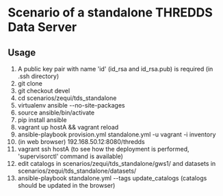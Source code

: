 # Scenario of a standalone THREDDS Data Server

## Usage

1. A public key pair with name 'id' (id_rsa and id_rsa.pub) is required (in .ssh directory)
1. git clone
3. git checkout devel
2. cd scenarios/zequi/tds_standalone
3. virtualenv ansible --no-site-packages
4. source ansible/bin/activate
5. pip install ansible
6. vagrant up hostA && vagrant reload
7. ansible-playbook provision.yml standalone.yml -u vagrant -i inventory 
8. (in web browser) 192.168.50.12:8080/thredds
9. vagrant ssh hostA (to see how the deployment is performed, 'supervisorctl' command is available)
10. edit catalogs in scenarios/zequi/tds_standalone/gws1/ and datasets in scenarios/zequi/tds_standalone/datasets/
11. ansible-playbook standalone.yml --tags update_catalogs (catalogs should be updated in the browser)
